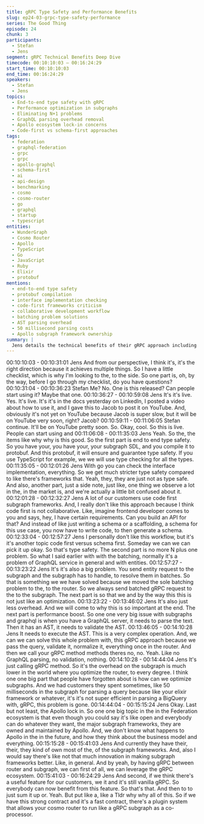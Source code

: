 ```yaml
---
title: gRPC Type Safety and Performance Benefits
slug: ep24-03-grpc-type-safety-performance
series: The Good Thing
episode: 24
chunk: 3
participants:
  - Stefan
  - Jens
segment: gRPC Technical Benefits Deep Dive
timecode: 00:10:10:03 – 00:16:24:29
start_time: 00:10:10:03
end_time: 00:16:24:29
speakers:
  - Stefan
  - Jens
topics:
  - End-to-end type safety with gRPC
  - Performance optimization in subgraphs
  - Eliminating N+1 problems
  - GraphQL parsing overhead removal
  - Apollo ecosystem lock-in concerns
  - Code-first vs schema-first approaches
tags:
  - federation
  - graphql-federation
  - grpc
  - grpc
  - apollo-graphql
  - schema-first
  - ai
  - api-design
  - benchmarking
  - cosmo
  - cosmo-router
  - go
  - graphql
  - startup
  - typescript
entities:
  - WunderGraph
  - Cosmo Router
  - Apollo
  - TypeScript
  - Go
  - JavaScript
  - Ruby
  - Elixir
  - protobuf
mentions:
  - end-to-end type safety
  - protobuf compilation
  - interface implementation checking
  - code-first frameworks criticism
  - collaborative development workflow
  - batching problem solutions
  - AST parsing overhead
  - 50 millisecond parsing costs
  - Apollo subgraph framework ownership
summary: |
  Jens details the technical benefits of their gRPC approach including guaranteed end-to-end type safety, elimination of N+1 problems through router-level batching, significant performance improvements by removing GraphQL parsing overhead, and reduced dependency on Apollo's ecosystem. He also critiques code-first approaches as less collaborative than schema-first development.
---
```


00:10:10:03 - 00:10:31:01
Jens
And from our perspective, I think it's, it's the right direction because it achieves multiple things.
So I have a little checklist, which is why I'm looking to the, to the side. So one part is, oh, by the
way, before I go through my checklist, do you have questions?
00:10:31:04 - 00:10:36:23
Stefan
Me? No. One is this released? Can people start using it? Maybe that one.
00:10:36:27 - 00:10:59:08
Jens
It's it's live. Yes. It's live. It's it's in the docs yesterday on LinkedIn, I posted a video about how to
use it, and I gave this to Jacob to post it on YouTube. And, obviously it's not yet on YouTube
because Jacob is super slow, but it will be on YouTube very soon, right? Jacob?
00:10:59:11 - 00:11:06:05
Stefan
continue.
It'll be on YouTube pretty soon. So. Okay, cool. So this is live. People can start using and
00:11:06:08 - 00:11:35:03
Jens
Yeah. So the, the items like why why is this good. So the first part is end to end type safety. So
you have your, you have your, your subgraph SDL, and you compile it to protobuf. And this
protobuf, it will ensure and guarantee type safety. If you use TypeScript for example, we we will
use type checking for all the types.
00:11:35:05 - 00:12:01:26
Jens
With go you can check the interface implementation, everything. So we get much stricter type
safety compared to like there's frameworks that. Yeah, they, they are just not as type safe. And
also, another part, just a side note, just like, one thing we observe a lot in the, in the market is,
and we're actually a little bit confused about it.
00:12:01:28 - 00:12:32:27
Jens
A lot of our customers use code first subgraph frameworks. And, I really don't like this approach
because I think code first is not collaborative. Like, imagine frontend developer comes to you
and says, hey, I have certain requirements. Can you build an API for that? And instead of like
just writing a schema or a scaffolding, a schema for this use case, you now have to write code,
to then generate a schema.
00:12:33:04 - 00:12:57:27
Jens
I personally don't like this workflow, but it's it's another topic code first versus schema first.
Someday we can we can pick it up okay. So that's type safety. The second part is no more N
plus one problem. So what I said earlier with with the batching, normally it's a problem of
GraphQL service in general and with entities.
00:12:57:27 - 00:13:23:22
Jens
It's it's also a big problem. You send entity request to the subgraph and the subgraph has to
handle, to resolve them in batches. So that is something we we have solved because we moved
the sole batching problem to the, to the router. So we always send batched gRPC request to the
to the subgraph. The next part is so that we and by the way this this is not just like an
optimization.
00:13:23:22 - 00:13:46:02
Jens
It's also just less overhead. And we will come to why this is so important at the end. The next
part is performance boost. So one one very big issue with subgraphs and graphql is when you
have a GraphQL server, it needs to parse the text. Then it has an AST, it needs to validate the
AST.
00:13:46:05 - 00:14:10:28
Jens
It needs to execute the AST. This is a very complex operation. And, we can we can solve this
whole problem with, this gRPC approach because we pass the query, validate it, normalize it,
everything once in the router. And then we call your gRPC method methods theres no, no. Yeah.
Like no GraphQL parsing, no validation, nothing.
00:14:10:28 - 00:14:44:04
Jens
It's just calling gRPC method. So it's the overhead on the subgraph is much lower in the world
where you optimize the router, to every degree. I think one one big part that people have
forgotten about is how can we optimize subgraphs. And we had customers they spent
sometimes, like 50 milliseconds in the subgraph for parsing a query because like your elixir
framework or whatever, it's it's not super efficient in parsing a BigQuery with, gRPC, this
problem is gone.
00:14:44:04 - 00:15:15:24
Jens
Okay. Last but not least, the Apollo lock in. So one one big topic in the in the Federation
ecosystem is that even though you could say it's like open and everybody can do whatever they
want, the major subgraph frameworks, they are owned and maintained by Apollo. And, we don't
know what happens to Apollo in the in the future, and how they think about the business model
and everything.
00:15:15:28 - 00:15:41:03
Jens
And currently they have their, their, they kind of own most of the, of the subgraph frameworks.
And, also I would say there's like not that much innovation in making subgraph frameworks
better. Like, in general. And by yeah, by having gRPC between router and subgraph, we can
first of all, we can leverage the gRPC ecosystem.
00:15:41:03 - 00:16:24:29
Jens
And second, if we think there's a useful feature for our customers, we it and it's still vanilla
gRPC. So everybody can now benefit from this feature. So that's that. And then to to just sum it
up or. Yeah. But put like a, like a Tldr why why all of this. So if we have this strong contract and
it's a fast contract, there's a plugin system that allows your cosmo router to run like a gRPC
subgraph as a co-processor.
